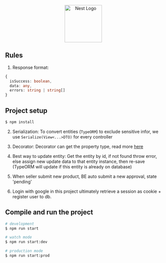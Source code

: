 <p align="center">
  <a href="http://nestjs.com/" target="blank"><img src="https://nestjs.com/img/logo-small.svg" width="120" alt="Nest Logo" /></a>
</p>

## Rules

1. Response format:

```typescript
{
  isSuccess: boolean,
  data: any,
  errors: string | string[]
}
```

## Project setup

```bash
$ npm install
```

2. Serialization:
   To convert entities (`TypeORM`) to exclude sensitive infor, we use `Serialize(View<...>DTO)` for every controller

3. Decorator:
   Decorator can get the property type, read more [here](https://stackoverflow.com/questions/38314908/how-to-get-type-data-in-typescript-decorator)

4. Best way to update entity:
   Get the entity by id, if not found throw error, else assign new update data to that entity instance, then re-save (TypeORM will update if this entity is already on database)

5. When seller submit new product, BE auto submit a new approval, state 'pending'

6. Login with google in this project ultimately retrieve a session as cookie + register user to db.

## Compile and run the project

```bash
# development
$ npm run start

# watch mode
$ npm run start:dev

# production mode
$ npm run start:prod
```
